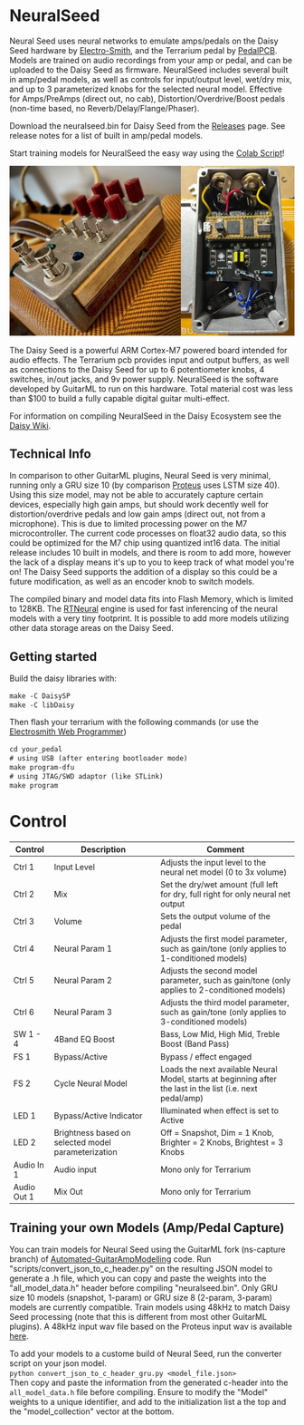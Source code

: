 # NeuralSeed

Neural Seed uses neural networks to emulate amps/pedals on the Daisy Seed hardware by [Electro-Smith](https://www.electro-smith.com/), and the Terrarium
pedal by [PedalPCB](https://www.pedalpcb.com/product/pcb351/). Models are trained on audio recordings from your amp or pedal, and can be uploaded to the Daisy Seed
as firmware. NeuralSeed includes several built in amp/pedal models, as well as controls for input/output level, wet/dry mix, and up to 3 parameterized knobs
for the selected neural model. Effective for Amps/PreAmps (direct out, no cab), Distortion/Overdrive/Boost pedals (non-time based, no Reverb/Delay/Flange/Phaser).

Download the neuralseed.bin for Daisy Seed from the [Releases](https://github.com/GuitarML/NeuralSeed/releases) page. See release notes for a list of built in amp/pedal models.

Start training models for NeuralSeed the easy way using the [Colab Script](https://colab.research.google.com/github/GuitarML/Automated-GuitarAmpModelling/blob/ns-capture/ProteusCapture.ipynb)!

![app](https://github.com/GuitarML/NeuralSeed/blob/main/neuralseed.jpg)

The Daisy Seed is a powerful ARM Cortex-M7 powered board intended for audio effects. The Terrarium pcb provides input and output buffers, as well as connections
to the Daisy Seed for up to 6 potentiometer knobs, 4 switches, in/out jacks, and 9v power supply. NeuralSeed is the software developed by GuitarML to run on this hardware. 
Total material cost was less than $100 to build a fully capable digital guitar multi-effect.

For information on compiling NeuralSeed in the Daisy Ecosystem see the [Daisy Wiki](https://github.com/electro-smith/DaisyWiki/wiki).

## Technical Info
In comparison to other GuitarML plugins, Neural Seed is very minimal, running only a GRU size 10 (by comparison
[Proteus](https://github.com/GuitarML/Proteus) uses LSTM size 40). Using this size model, may not be able to accurately capture certain devices, especially
high gain amps, but should work decently well for distortion/overdrive pedals and low gain amps (direct out, not
from a microphone). This is due to limited processing power on the M7 microcontroller. The current code processes on
float32 audio data, so this could be optimized for the M7 chip using quantized int16 data. The initial release includes 10 built in models,
and there is room to add more, however the lack of a display means it's up to you to keep track of what model you're on! The Daisy Seed
supports the addition of a display so this could be a future modification, as well as an encoder knob to switch models.

The compiled binary and model data fits into Flash Memory, which is limited to 128KB. The [RTNeural](https://github.com/jatinchowdhury18/RTNeural)
engine is used for fast inferencing of the neural models with a very tiny footprint.  It is possible to add more models utilizing other data storage 
areas on the Daisy Seed.

## Getting started
Build the daisy libraries with:
```
make -C DaisySP
make -C libDaisy
```

Then flash your terrarium with the following commands (or use the [Electrosmith Web Programmer](https://electro-smith.github.io/Programmer/))
```
cd your_pedal
# using USB (after entering bootloader mode)
make program-dfu
# using JTAG/SWD adaptor (like STLink)
make program
```

# Control

| Control | Description | Comment |
| --- | --- | --- |
| Ctrl 1 | Input Level | Adjusts the input level to the neural net model (0 to 3x volume) |
| Ctrl 2 | Mix | Set the dry/wet amount (full left for dry, full right for only neural net output |
| Ctrl 3 | Volume | Sets the output volume of the pedal |
| Ctrl 4 | Neural Param 1 | Adjusts the first model parameter, such as gain/tone (only applies to 1-conditioned models) |
| Ctrl 5 | Neural Param 2 | Adjusts the second model parameter, such as gain/tone (only applies to 2-conditioned models)  |
| Ctrl 6 | Neural Param 3 | Adjusts the third model parameter, such as gain/tone (only applies to 3-conditioned models) |
| SW 1 - 4 | 4Band EQ Boost | Bass, Low Mid, High Mid, Treble Boost (Band Pass) |
| FS 1 | Bypass/Active | Bypass / effect engaged |
| FS 2 | Cycle Neural Model | Loads the next available Neural Model, starts at beginning after the last in the list (i.e. next pedal/amp) |
| LED 1 | Bypass/Active Indicator |Illuminated when effect is set to Active |
| LED 2 | Brightness based on selected model parameterization | Off = Snapshot, Dim = 1 Knob, Brighter = 2 Knobs, Brightest = 3 Knobs |
| Audio In 1 | Audio input | Mono only for Terrarium |
| Audio Out 1 | Mix Out | Mono only for Terrarium |

## Training your own Models (Amp/Pedal Capture)

You can train models for Neural Seed using the GuitarML fork (ns-capture branch) of [Automated-GuitarAmpModelling](https://github.com/GuitarML/Automated-GuitarAmpModelling/tree/ns-capture) code.
Run "scripts/convert_json_to_c_header.py" on the resulting JSON model to generate a .h file, which you can copy and paste the weights into the "all_model_data.h" header before
compiling "neuralseed.bin". Only GRU size 10 models (snapshot, 1-param) or GRU size 8 (2-param, 3-param) models are currently compatible. Train models using 48kHz to match Daisy Seed processing 
(note that this is different from most other GuitarML plugins). A 48kHz input wav file based on the Proteus input wav is available [here](https://github.com/GuitarML/Automated-GuitarAmpModelling/blob/ns-capture/Data/Proteus_Capture_48k.wav).

To add your models to a custome build of Neural Seed, run the converter script on your json model. <br>
```python convert_json_to_c_header_gru.py <model_file.json>```<br>
Then copy and paste the information from the generated c-header into the ```all_model_data.h``` file 
before compiling. Ensure to modify the "Model" weights to a unique identifier, and add to the initialization list a the top and the "model_collection" vector at the bottom.